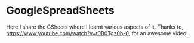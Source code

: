 # GoogleSpreadSheets
Here I share the GSheets where I learnt various aspects of it. Thanks to, https://www.youtube.com/watch?v=t0B0Tgz0b-0, for an awesome video!

